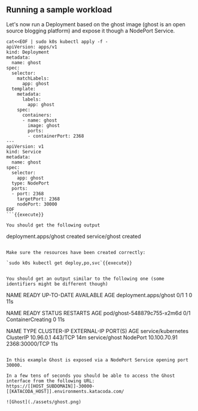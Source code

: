 ## Running a sample workload

Let's now run a Deployment based on the ghost image (ghost is an open source blogging platform) and expose it though a NodePort Service.

```
cat<<EOF | sudo k0s kubectl apply -f -
apiVersion: apps/v1
kind: Deployment
metadata:
  name: ghost
spec:
  selector:
    matchLabels:
      app: ghost
  template:
    metadata:
      labels:
        app: ghost
    spec:
      containers:
      - name: ghost
        image: ghost
        ports:
        - containerPort: 2368
---
apiVersion: v1
kind: Service
metadata:
  name: ghost
spec:
  selector:
    app: ghost
  type: NodePort
  ports:
  - port: 2368
    targetPort: 2368
    nodePort: 30000
EOF
```{{execute}}

You should get the following output

```
deployment.apps/ghost created
service/ghost created
```

Make sure the resources have been created correctly:

`sudo k0s kubectl get deploy,po,svc`{{execute}}


You should get an output similar to the following one (some identifiers might be different though)

```
NAME                    READY   UP-TO-DATE   AVAILABLE   AGE
deployment.apps/ghost   0/1     1            0           11s

NAME                         READY   STATUS              RESTARTS   AGE
pod/ghost-548879c755-x2m6d   0/1     ContainerCreating   0          11s

NAME                 TYPE        CLUSTER-IP     EXTERNAL-IP   PORT(S)          AGE
service/kubernetes   ClusterIP   10.96.0.1      <none>        443/TCP          14m
service/ghost        NodePort    10.100.70.91   <none>        2368:30000/TCP   11s
```

In this example Ghost is exposed via a NodePort Service opening port 30000.

In a few tens of seconds you should be able to access the Ghost interface from the following URL:
https://[[HOST_SUBDOMAIN]]-30000-[[KATACODA_HOST]].environments.katacoda.com/

![Ghost](./assets/ghost.png)